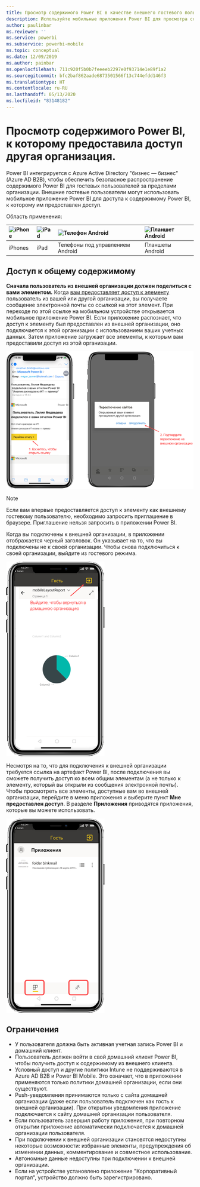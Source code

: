 ```yaml
---
title: Просмотр содержимого Power BI в качестве внешнего гостевого пользователя (Azure AD B2B)
description: Используйте мобильные приложения Power BI для просмотра содержимого, к которому вам предоставила доступ другая организация.
author: paulinbar
ms.reviewer: ''
ms.service: powerbi
ms.subservice: powerbi-mobile
ms.topic: conceptual
ms.date: 12/09/2019
ms.author: painbar
ms.openlocfilehash: 711c920f5b0b7feeeeb2297e0f93714e1e89f1a2
ms.sourcegitcommit: bfc2baf862aade6873501566f13c744efdd146f3
ms.translationtype: HT
ms.contentlocale: ru-RU
ms.lasthandoff: 05/13/2020
ms.locfileid: "83148182"
---
```

# <a name="view-power-bi-content-shared-with-you-from-an-external-organization"></a>Просмотр содержимого Power BI, к которому предоставила доступ другая организация.

Power BI интегрируется с Azure Active Directory "бизнес — бизнес" (Azure AD B2B), чтобы обеспечить безопасное распространение содержимого Power BI для гостевых пользователей за пределами организации. Внешние гостевые пользователи могут использовать мобильное приложение Power BI для доступа к содержимому Power BI, к которому им предоставлен доступ. 


Область применения:

| ![iPhone](./media/mobile-app-ssrs-kpis-mobile-on-premises-reports/iphone-logo-50-px.png) | ![iPad](./media/mobile-app-ssrs-kpis-mobile-on-premises-reports/ipad-logo-50-px.png) | ![Телефон Android](./media/mobile-app-ssrs-kpis-mobile-on-premises-reports/android-phone-logo-50-px.png) | ![Планшет Android](./media/mobile-app-ssrs-kpis-mobile-on-premises-reports/android-tablet-logo-50-px.png) |
|:--- |:--- |:--- |:--- |
| iPhones |iPad |Телефоны под управлением Android |Планшеты Android |

## <a name="accessing-shared-content"></a>Доступ к общему содержимому

**Сначала пользователь из внешней организации должен поделиться с вами элементом.** Когда [вам предоставляет доступ к элементу](../../collaborate-share/service-share-dashboards.md) пользователь из вашей или другой организации, вы получаете сообщение электронной почты со ссылкой на этот элемент. При переходе по этой ссылке на мобильном устройстве открывается мобильное приложение Power BI. Если приложение распознает, что доступ к элементу был предоставлен из внешней организации, оно подключается к этой организации с использованием ваших учетных данных. Затем приложение загружает все элементы, к которым вам предоставили доступ из этой организации.

![Открытие общего элемента в Power BI из сообщения электронной почты ](./media/mobile-apps-b2b/mobile-b2b-open-item-email-new.png)

> [!NOTE]
> Если вам впервые предоставляется доступ к элементу как внешнему гостевому пользователю, необходимо запросить приглашение в браузере. Приглашение нельзя запросить в приложении Power BI.

Когда вы подключены к внешней организации, в приложении отображается черный заголовок. Он указывает на то, что вы подключены не к своей организации. Чтобы снова подключиться к своей организации, выйдите из гостевого режима.

![Заголовок гостевого пользователя в Power BI](./media/mobile-apps-b2b/mobile-b2b-exit-home-new.png)

Несмотря на то, что для подключения к внешней организации требуется ссылка на артефакт Power BI, после подключения вы сможете получить доступ ко всем общим элементам (а не только к элементу, который вы открыли из сообщения электронной почты). Чтобы просмотреть все элементы, доступные вам во внешней организации, перейдите в меню приложения и выберите пункт **Мне предоставлен доступ**. В разделе **Приложения** приводятся приложения, которые вы можете использовать.

![Меню приложения Power BI для внешнего гостевого пользователя](./media/mobile-apps-b2b/mobile-b2b-menu-new.png)

## <a name="limitations"></a>Ограничения

- У пользователя должна быть активная учетная запись Power BI и домашний клиент.
- Пользователь должен войти в свой домашний клиент Power BI, чтобы получить доступ к содержимому из внешнего клиента.
- Условный доступ и другие политики Intune не поддерживаются в Azure AD B2B и Power BI Mobile. Это означает, что в приложении применяются только политики домашней организации, если они существуют.
- Push-уведомления принимаются только с сайта домашней организации (даже если пользователь подключен как гость к внешней организации). При открытии уведомления приложение подключается к сайту домашней организации пользователя.
- Если пользователь завершил работу приложения, при повторном открытии приложение автоматически подключается к домашней организации пользователя.
- При подключении к внешней организации становятся недоступны некоторые возможности: избранные элементы, предупреждения об изменении данных, комментирование и совместное использование.
- Автономные данные недоступны при подключении к внешней организации.
- Если на устройстве установлено приложение "Корпоративный портал", устройство должно быть зарегистрировано.
